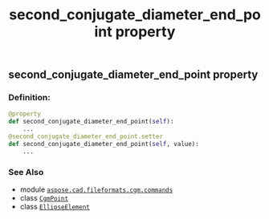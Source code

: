﻿---
title: second_conjugate_diameter_end_point property
second_title: Aspose.CAD for Python via .NET API References
description: 
type: docs
weight: 100
url: /python-net/aspose.cad.fileformats.cgm.commands/ellipseelement/second_conjugate_diameter_end_point/
is_root: false
---

## second_conjugate_diameter_end_point property

### Definition:
```python
@property
def second_conjugate_diameter_end_point(self):
    ...
@second_conjugate_diameter_end_point.setter
def second_conjugate_diameter_end_point(self, value):
    ...
```

### See Also
* module [`aspose.cad.fileformats.cgm.commands`](../../)
* class [`CgmPoint`](/cad/python-net/aspose.cad.fileformats.cgm.classes/cgmpoint)
* class [`EllipseElement`](/cad/python-net/aspose.cad.fileformats.cgm.commands/ellipseelement)
